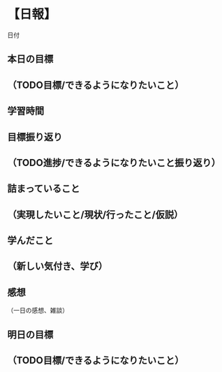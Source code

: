 # 【日報】
日付
## 本日の目標
（TODO目標/できるようになりたいこと）
- 
## 学習時間

## 目標振り返り
（TODO進捗/できるようになりたいこと振り返り）
- 
## 詰まっていること
（実現したいこと/現状/行ったこと/仮説）
- 
## 学んだこと
（新しい気付き、学び）
- 
## 感想
（一日の感想、雑談）

## 明日の目標
（TODO目標/できるようになりたいこと）
- 
